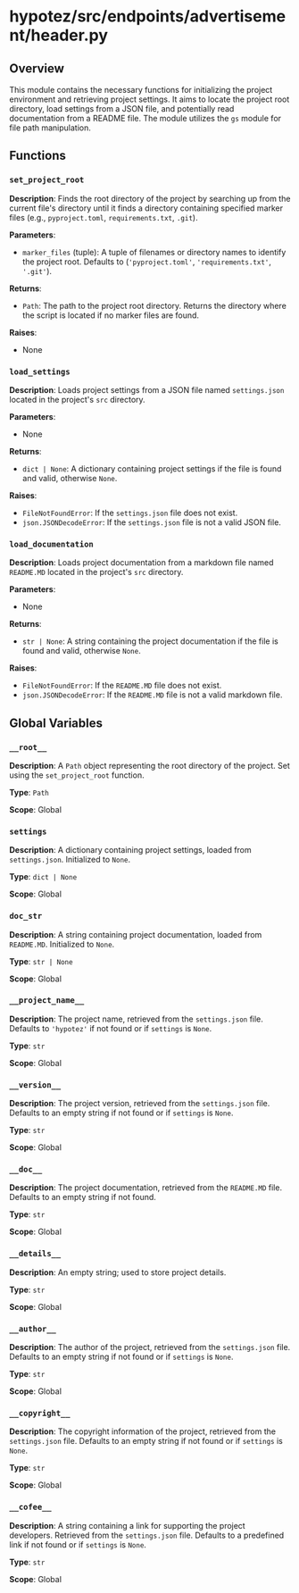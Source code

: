 # hypotez/src/endpoints/advertisement/header.py

## Overview

This module contains the necessary functions for initializing the project environment and retrieving project settings. It aims to locate the project root directory, load settings from a JSON file, and potentially read documentation from a README file. The module utilizes the `gs` module for file path manipulation.


## Functions

### `set_project_root`

**Description**: Finds the root directory of the project by searching up from the current file's directory until it finds a directory containing specified marker files (e.g., `pyproject.toml`, `requirements.txt`, `.git`).

**Parameters**:

- `marker_files` (tuple): A tuple of filenames or directory names to identify the project root. Defaults to (`'pyproject.toml'`, `'requirements.txt'`, `'.git'`).

**Returns**:

- `Path`: The path to the project root directory. Returns the directory where the script is located if no marker files are found.

**Raises**:

- None


### `load_settings`

**Description**: Loads project settings from a JSON file named `settings.json` located in the project's `src` directory.

**Parameters**:

- None

**Returns**:

- `dict | None`: A dictionary containing project settings if the file is found and valid, otherwise `None`.

**Raises**:

- `FileNotFoundError`: If the `settings.json` file does not exist.
- `json.JSONDecodeError`: If the `settings.json` file is not a valid JSON file.


### `load_documentation`

**Description**: Loads project documentation from a markdown file named `README.MD` located in the project's `src` directory.

**Parameters**:

- None

**Returns**:

- `str | None`: A string containing the project documentation if the file is found and valid, otherwise `None`.

**Raises**:

- `FileNotFoundError`: If the `README.MD` file does not exist.
- `json.JSONDecodeError`: If the `README.MD` file is not a valid markdown file.


## Global Variables

### `__root__`

**Description**: A `Path` object representing the root directory of the project. Set using the `set_project_root` function.

**Type**: `Path`

**Scope**: Global

### `settings`

**Description**: A dictionary containing project settings, loaded from `settings.json`. Initialized to `None`.

**Type**: `dict | None`

**Scope**: Global

### `doc_str`

**Description**: A string containing project documentation, loaded from `README.MD`. Initialized to `None`.

**Type**: `str | None`

**Scope**: Global

### `__project_name__`

**Description**: The project name, retrieved from the `settings.json` file. Defaults to `'hypotez'` if not found or if `settings` is `None`.

**Type**: `str`

**Scope**: Global

### `__version__`

**Description**: The project version, retrieved from the `settings.json` file. Defaults to an empty string if not found or if `settings` is `None`.

**Type**: `str`

**Scope**: Global

### `__doc__`

**Description**: The project documentation, retrieved from the `README.MD` file. Defaults to an empty string if not found.

**Type**: `str`

**Scope**: Global

### `__details__`

**Description**: An empty string; used to store project details.

**Type**: `str`

**Scope**: Global

### `__author__`

**Description**: The author of the project, retrieved from the `settings.json` file. Defaults to an empty string if not found or if `settings` is `None`.

**Type**: `str`

**Scope**: Global

### `__copyright__`

**Description**: The copyright information of the project, retrieved from the `settings.json` file. Defaults to an empty string if not found or if `settings` is `None`.

**Type**: `str`

**Scope**: Global

### `__cofee__`

**Description**: A string containing a link for supporting the project developers. Retrieved from the `settings.json` file. Defaults to a predefined link if not found or if `settings` is `None`.

**Type**: `str`

**Scope**: Global